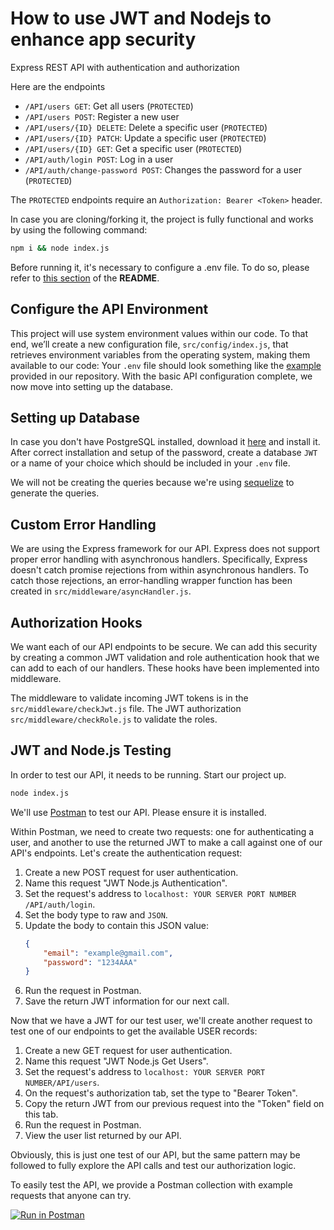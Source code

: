 # How to use JWT and Nodejs to enhance app security

Express REST API with authentication and authorization

Here are the endpoints
-   `/API/users GET`: Get all users (`PROTECTED`)
-   `/API/users POST`: Register a new user
-   `/API/users/{ID} DELETE`: Delete a specific user (`PROTECTED`)
-   `/API/users/{ID} PATCH`: Update a specific user (`PROTECTED`)
-   `/API/users/{ID} GET`: Get a specific user (`PROTECTED`)
-   `/API/auth/login POST`: Log in a user
-   `/API/auth/change-password POST`: Changes the password for a user (`PROTECTED`)

The `PROTECTED` endpoints require an `Authorization: Bearer <Token>` header.

In case you are cloning/forking it, the project is fully functional and works by using the following command:

```bash
npm i && node index.js
```

Before running it, it's necessary to configure a .env file. To do so, please refer to [this section](#configure-the-api-environment) of the **README**.

## Configure the API Environment

This project will use system environment values within our code. To that end, we’ll create a new configuration file, `src/config/index.js`, that retrieves environment variables from the operating system, making them available to our code:
Your `.env` file should look something like the [example](./.env.example) provided in our repository. With the basic API configuration complete, we now move into setting up the database.

## Setting up Database
In case you don't have PostgreSQL installed, download it [here](https://www.postgresql.org/download/) and install it.
After correct installation and setup of the password, create a database `JWT` or a name of your choice which should be included in your `.env` file.


We will not be creating the queries because we're using [sequelize](https://sequelize.org/docs/v6/) to generate the queries.

## Custom Error Handling

We are using the Express framework for our API. Express does not support proper error handling with asynchronous handlers. Specifically, Express doesn't catch promise rejections from within asynchronous handlers. To catch those rejections, an error-handling wrapper function has been created in `src/middleware/asyncHandler.js`.

## Authorization Hooks

We want each of our API endpoints to be secure. We can add this security by creating a common JWT validation and role authentication hook that we can add to each of our handlers. These hooks have been implemented into middleware.

The middleware to validate incoming JWT tokens is in the `src/middleware/checkJwt.js` file.
The JWT authorization `src/middleware/checkRole.js` to validate the roles.

## JWT and Node.js Testing

In order to test our API, it needs to be running. Start our project up.

```bash
node index.js
```

We'll use [Postman](https://www.postman.com/downloads/) to test our API. Please ensure it is installed.

Within Postman, we need to create two requests: one for authenticating a user, and another to use the returned JWT to make a call against one of our API's endpoints. Let's create the authentication request:

1. Create a new POST request for user authentication.
2. Name this request "JWT Node.js Authentication". 
3. Set the request's address to `localhost: YOUR SERVER PORT NUMBER /API/auth/login`.
4. Set the body type to raw and `JSON`.
5. Update the body to contain this JSON value:
    ```json
    {
        "email": "example@gmail.com",
        "password": "1234AAA"
    }
    ```
6. Run the request in Postman.
7. Save the return JWT information for our next call.

Now that we have a JWT for our test user, we'll create another request to test one of our endpoints to get the available USER records:

1. Create a new GET request for user authentication.
2. Name this request "JWT Node.js Get Users". 
3. Set the request's address to `localhost: YOUR SERVER PORT NUMBER/API/users`.
4. On the request's authorization tab, set the type to "Bearer Token".
5. Copy the return JWT from our previous request into the "Token" field on this tab.
6. Run the request in Postman.
7. View the user list returned by our API.

Obviously, this is just one test of our API, but the same pattern may be followed to fully explore the API calls and test our authorization logic.

To easily test the API, we provide a Postman collection with example requests that anyone can try.

[![Run in Postman](https://run.pstmn.io/button.svg)](https://app.getpostman.com/run-collection/17051991-d520f5b0-748b-4bf9-b506-6ab1daf542c7?action=collection%2Ffork&collection-url=entityId%3D17051991-d520f5b0-748b-4bf9-b506-6ab1daf542c7%26entityType%3Dcollection%26workspaceId%3D1ff03695-0923-4c9c-a217-2fd2f17f0c11)
